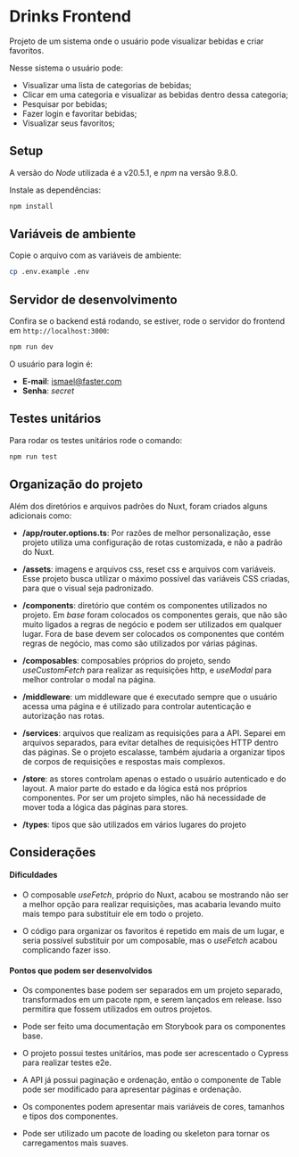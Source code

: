 # Drinks Frontend

Projeto de um sistema onde o usuário pode visualizar bebidas e criar favoritos.

Nesse sistema o usuário pode:

- Visualizar uma lista de categorias de bebidas;
- Clicar em uma categoria e visualizar as bebidas dentro dessa categoria;
- Pesquisar por bebidas;
- Fazer login e favoritar bebidas;
- Visualizar seus favoritos;

## Setup

A versão do *Node* utilizada é a v20.5.1, e *npm* na versão 9.8.0.

Instale as dependências:

```bash
npm install
```

## Variáveis de ambiente

Copie o arquivo com as variáveis de ambiente:

```bash
cp .env.example .env
```

## Servidor de desenvolvimento

Confira se o backend está rodando, se estiver, rode o servidor do frontend em `http://localhost:3000`:

```bash
npm run dev
```

O usuário para login é:

- **E-mail**: ismael@faster.com
- **Senha**: *secret*

## Testes unitários

Para rodar os testes unitários rode o comando:

```bash
npm run test
```

## Organização do projeto

Além dos diretórios e arquivos padrões do Nuxt, foram criados alguns adicionais como:

- **/app/router.options.ts**: Por razões de melhor personalização, esse projeto utiliza uma configuração de rotas customizada, e não a padrão do Nuxt.

- **/assets**: imagens e arquivos css, reset css e arquivos com variáveis. Esse projeto busca utilizar o máximo possível das variáveis CSS criadas, para que o visual seja padronizado.

- **/components**: diretório que contém os componentes utilizados no projeto. Em *base* foram colocados os componentes gerais, que não são muito ligados a regras de negócio e podem ser utilizados em qualquer lugar. Fora de base devem ser colocados os componentes que contém regras de negócio, mas como são utilizados por várias páginas.

- **/composables**: composables próprios do projeto, sendo *useCustomFetch* para realizar as requisições http, e *useModal* para melhor controlar o modal na página.

- **/middleware**: um middleware que é executado sempre que o usuário acessa uma página e é utilizado para controlar autenticação e autorização nas rotas.

- **/services**: arquivos que realizam as requisições para a API. Separei em arquivos separados, para evitar detalhes de requisições HTTP dentro das páginas. Se o projeto escalasse, também ajudaria a organizar tipos de corpos de requisições e respostas mais complexos.

- **/store**: as stores controlam apenas o estado o usuário autenticado e do layout. A maior parte do estado e da lógica está nos próprios componentes. Por ser um projeto simples, não há necessidade de mover toda a lógica das páginas para stores.

- **/types**: tipos que são utilizados em vários lugares do projeto

## Considerações

#### Dificuldades

- O composable *useFetch*, próprio do Nuxt, acabou se mostrando não ser a melhor opção para realizar requisições, mas acabaria levando muito mais tempo para substituir ele em todo o projeto.

- O código para organizar os favoritos é repetido em mais de um lugar, e seria possível substituir por um composable, mas o *useFetch* acabou complicando fazer isso.

#### Pontos que podem ser desenvolvidos

- Os componentes base podem ser separados em um projeto separado, transformados em um pacote npm, e serem lançados em release. Isso permitira que fossem utilizados em outros projetos.

- Pode ser feito uma documentação em Storybook para os componentes base.

- O projeto possui testes unitários, mas pode ser acrescentado o Cypress para realizar testes e2e.

- A API já possui paginação e ordenação, então o componente de Table pode ser modificado para apresentar páginas e ordenação.

- Os componentes podem apresentar mais variáveis de cores, tamanhos e tipos dos componentes.

- Pode ser utilizado um pacote de loading ou skeleton para tornar os carregamentos mais suaves.